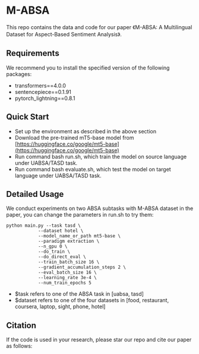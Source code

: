 # M-ABSA

This repo contains the data and code for our paper 《M-ABSA: A Multilingual Dataset for Aspect-Based Sentiment Analysis》.

## Requirements

We recommend you to install the specified version of the following packages:

- transformers==4.0.0
-  sentencepiece==0.1.91
-  pytorch_lightning==0.8.1

## Quick Start

- Set up the environment as described in the above section
- Download the pre-trained mT5-base model from [https://huggingface.co/google/mt5-base](https://huggingface.co/google/mt5-base)
- Run command bash run.sh, which train the model on source language under UABSA/TASD task.
- Run command bash evaluate.sh, which test the model on target language under UABSA/TASD task.

## Detailed Usage
We conduct experiments on two ABSA subtasks with M-ABSA dataset in the paper, you can change the parameters in run.sh to try them:

```
python main.py --task tasd \
            --dataset hotel \
            --model_name_or_path mt5-base \
            --paradigm extraction \
            --n_gpu 0 \
            --do_train \
            --do_direct_eval \
            --train_batch_size 16 \
            --gradient_accumulation_steps 2 \
            --eval_batch_size 16 \
            --learning_rate 3e-4 \
            --num_train_epochs 5
```

- $task refers to one of the ABSA task in [uabsa, tasd]
- $dataset refers to one of the four datasets in [food, restaurant, coursera, laptop, sight, phone, hotel]


## Citation

If the code is used in your research, please star our repo and cite our paper as follows:
```
```

